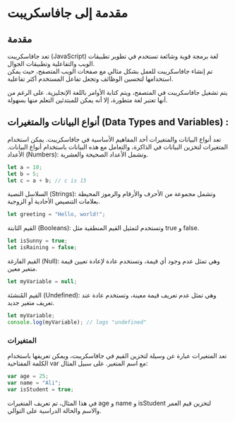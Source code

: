 # مقدمة إلى جافاسكريبت
## مقدمة
تعد جافاسكريبت (JavaScript) لغة برمجة قوية وشائعة تستخدم في تطوير تطبيقات الويب والتفاعلية وتطبيقات الجوال.   
تم إنشاء جافاسكريبت للعمل بشكل مثالي مع صفحات الويب المتصفح، حيث يمكن استخدامها لتحسين الوظائف وتجعل تفاعل المستخدم أكثر تفاعلية.

يتم تشغيل جافاسكريبت في المتصفح، ويتم كتابة الأوامر باللغة الإنجليزية. على الرغم من أنها تعتبر لغة متطورة، إلا أنه يمكن للمبتدئين التعلم منها بسهولة.
## أنواع البيانات والمتغيرات (Data Types and Variables) :

تعد أنواع البيانات والمتغيرات أحد المفاهيم الأساسية في جافاسكريبت. يمكن استخدام المتغيرات لتخزين البيانات في الذاكرة، والتعامل مع هذه البيانات باستخدام أنواع البيانات.
الأعداد (Numbers): وتشمل الأعداد الصحيحة والعشرية.
```js 
let a = 10;
let b = 5;
let c = a + b; // c is 15
```
السلاسل النصية (Strings): وتشمل مجموعة من الأحرف والأرقام والرموز المحيطة بعلامات التنصيص الأحادية أو الزوجية.
```js
let greeting = "Hello, world!";
```
القيم الثابتة (Booleans): وتستخدم لتمثيل القيم المنطقية مثل true و false.
```js
let isSunny = true;
let isRaining = false;

```
القيم الفارغة (Null): وهي تمثل عدم وجود أي قيمة، وتستخدم عادة لإعادة تعيين قيمة متغير معين.
```js
let myVariable = null;

```
القيم المُنشئة (Undefined): وهي تمثل عدم تعريف قيمة معينة، وتستخدم عادة عند تعريف متغير جديد.
```js
let myVariable;
console.log(myVariable); // logs "undefined"

```
### المتغيرات

تعد المتغيرات عبارة عن وسيلة لتخزين القيم في جافاسكريبت، ويمكن تعريفها باستخدام الكلمة المفتاحية var مع اسم المتغير. على سبيل المثال:
```js 
var age = 25;
var name = "Ali";
var isStudent = true;
```
في هذا المثال، تم تعريف المتغيرات age و name و isStudent لتخزين قيم العمر والاسم والحالة الدراسية على التوالي.
